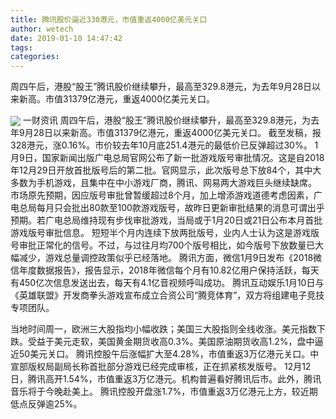 ```yaml
---
title: 腾讯股价逼近330港元，市值重返4000亿美元关口
author: wetech
date: 2019-01-10 14:47:42
tags: 
categories: 
---
```

周四午后，港股“股王”腾讯股价继续攀升，最高至329.8港元，为去年9月28日以来新高。市值31379亿港元，重返4000亿美元关口。
<!-- more -->
<img align="center" border="0" src="https://imgcdn.yicai.com/uppics/images/2019/01/1fefb1ddea2bbb6ee1affb5ae0e25fad.jpg" />
一财资讯
周四午后，港股“股王”腾讯股价继续攀升，最高至329.8港元，为去年9月28日以来新高。市值31379亿港元，重返4000亿美元关口。
截至发稿，报328港元，涨0.16%。市价较去年10月底251.4港元的最低价已反弹超过30%。
1月9日，国家新闻出版广电总局官网公布了新一批游戏版号审批情况。这是自2018年12月29日开放首批版号后的第二批。官网显示，此次版号总下放84个，其中大多数为手机游戏，且集中在中小游戏厂商，腾讯、网易两大游戏巨头继续缺席。
市场原先预期，因应版号审批曾暂缓超过8个月，加上增添游戏道德考虑因素，广电总局每月只会批出80款至100款游戏版号，故昨日更新审批结果的消息可谓出乎预期。若广电总局维持现有步伐审批游戏，当局或于1月20日或21日公布本月首批游戏版号审批信息。
短短半个月内连续下放两批版号，业内人士认为这是游戏版号审批正常化的信号。不过，与过往月均700个版号相比，如今版号下放数量已大幅减少，游戏总量调控政策似乎已经落地。
腾讯方面，微信1月9日发布《2018微信年度数据报告》，报告显示，2018年微信每个月有10.82亿用户保持活跃，每天有450亿次信息发送出去，每天有4.1亿音视频呼叫成功。
腾讯互动娱乐1月10日与《英雄联盟》开发商拳头游戏宣布成立合资公司“腾竞体育”，双方将组建电子竞技专项团队。
 
 
当地时间周一，欧洲三大股指均小幅收跌；美国三大股指则全线收涨。美元指数下跌。受益于美元走软，美国黄金期货收高0.3%。美国原油期货收高1.2%，盘中逼近50美元关口。
腾讯控股午后涨幅扩大至4.28%，市值重返3万亿港元关口。中宣部版权局副局长称首批部分游戏已经完成审核，正在抓紧核发版号。
12月12日，腾讯高开1.54%，市值重返3万亿港元。机构普遍看好腾讯后市。此外，腾讯音乐将于今晚赴美上。
腾讯控股开盘涨1.7%，市值重返3万亿港元上方，较近期低点反弹逾25%。
